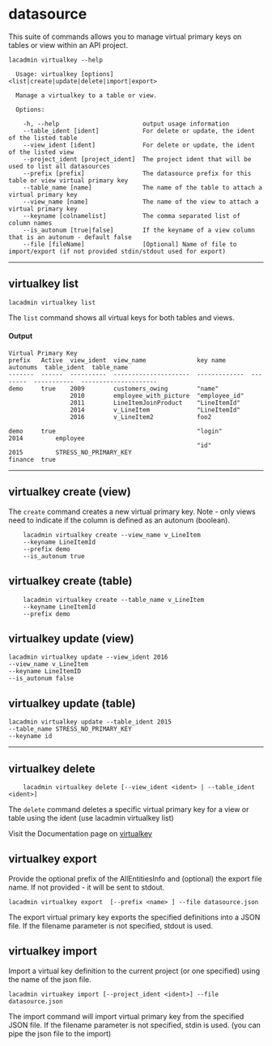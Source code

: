 # datasource
This suite of commands allows you to manage virtual primary keys on tables or view within an API project.
```
lacadmin virtualkey --help

  Usage: virtualkey [options] <list|create|update|delete|import|export>

  Manage a virtualkey to a table or view.

  Options:

    -h, --help                       output usage information
    --table_ident [ident]            For delete or update, the ident of the listed table
    --view_ident [ident]             For delete or update, the ident of the listed view
    --project_ident [project_ident]  The project ident that will be used to list all datasources
    --prefix [prefix]                The datasource prefix for this table or view virtual primary key
    --table_name [name]              The name of the table to attach a virtual primary key
    --view_name [name]               The name of the view to attach a virtual primary key
    --keyname [colnamelist]          The comma separated list of column names
    --is_autonum [true|false]        If the keyname of a view column that is an autonum - default false
    --file [fileName]                [Optional] Name of file to import/export (if not provided stdin/stdout used for export)
```
***
## virtualkey list
    lacadmin virtualkey list

The `list` command shows all virtual keys for both tables and views.

#### Output
```
Virtual Primary Key                                                                                                                                          
prefix   Active  view_ident  view_name              key name       autonums  table_ident  table_name           
-------  ------  ----------  ---------------------  -------------  --------  -----------  ---------------------
demo     true    2009        customers_owing        "name"                                                     
                 2010        employee_with_picture  "employee_id"                                              
                 2011        LineItemJoinProduct    "LineItemId"                                               
                 2014        v_LineItem             "LineItemId"                                               
                 2016        v_LineItem2            foo2                                                       
                                                                                                               
demo     true                                       "login"                  2014         employee             
                                                    "id"                     2015         STRESS_NO_PRIMARY_KEY
finance  true                                                                                                  
```
***
## virtualkey create (view)
The `create` command creates a new virtual primary key. Note - only views need to indicate if the column is defined as an autonum (boolean).
```
    lacadmin virtualkey create --view_name v_LineItem
    --keyname LineItemId 
    --prefix demo  
    --is_autonum true
```
## virtualkey create (table)
```
    lacadmin virtualkey create --table_name v_LineItem
    --keyname LineItemId 
    --prefix demo  
```

## virtualkey update (view)

```
lacadmin virtualkey update --view_ident 2016
--view_name v_LineItem
--keyname LineItemID  
--is_autonum false 

```
## virtualkey update (table)

```
lacadmin virtualkey update --table_ident 2015
--table_name STRESS_NO_PRIMARY_KEY
--keyname id  

```
***
## virtualkey delete
```
    lacadmin virtualkey delete [--view_ident <ident> | --table_ident <ident>]
```
The `delete` command deletes a specific virtual primary key for a view or table using the ident (use lacadmin virtualkey list)

Visit the Documentation page on [virtualkey](https://docops.ca.com/ca-live-api-creator/3-2/en/creating-apis/customize-your-api/access-and-invoke-view-resources)


## virtualkey export
Provide the optional prefix of the AllEntitiesInfo and (optional) the export file name. If not provided - it will be sent to stdout.
```
lacadmin virtualkey export  [--prefix <name> ] --file datasource.json
```
The export virtual primary key exports the specified definitions into a JSON file. If the filename parameter is not specified, stdout is used.

## virtualkey import
Import a virtual key definition to the current project (or one specified) using the name of the json file.
```
lacadmin virtuakey import [--project_ident <ident>] --file datasource.json
```
The import command will import virtual primary key from the specified JSON file. If the filename parameter is not specified, stdin is used. (you can pipe the json file to the import)

